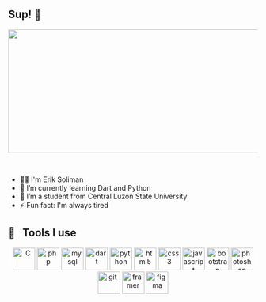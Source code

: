 ## Sup! 👋

<!--
**Esolmn/Esolmn** is a ✨ _special_ ✨ repository because its `README.md` (this file) appears on your GitHub profile.

Here are some ideas to get you started:
-->

<a href="https://www.instagram.com/e_solmn/">
  <img height="250" width="1100" src="https://user-images.githubusercontent.com/74038190/225813708-98b745f2-7d22-48cf-9150-083f1b00d6c9.gif"/>
</a>
<p>&nbsp;&nbsp;</p>

- 🧑‍🦰 I'm Erik Soliman
- 🌱 I’m currently learning Dart and Python
- 🏫 I’m a student from Central Luzon State University
- ⚡ Fun fact: I'm always tired
<h2> 🚀 &nbsp;&nbsp;Tools I use</h2>
<p align="center">
  <img src="https://cdn.jsdelivr.net/gh/devicons/devicon@latest/icons/c/c-original.svg" alt="C" width="45" height="45"/>
  <img src="https://cdn.jsdelivr.net/gh/devicons/devicon@latest/icons/php/php-original.svg" alt="php" width="45" height="45" margin-left: 5px/>
  <img src="https://cdn.jsdelivr.net/gh/devicons/devicon@latest/icons/mysql/mysql-original-wordmark.svg" alt="mysql" width="45" height="45" margin-left: 5px/>
  <img src="https://cdn.jsdelivr.net/gh/devicons/devicon@latest/icons/dart/dart-original-wordmark.svg" alt="dart" width="45" height="45" margin-left: 5px/>
  <img src="https://cdn.jsdelivr.net/gh/devicons/devicon@latest/icons/python/python-original.svg" alt="python" width="45" height="45" margin-left: 5px/>
  <img src="https://cdn.jsdelivr.net/gh/devicons/devicon@latest/icons/html5/html5-original.svg" alt="html5" width="45" height="45" margin-left: 5px/>
  <img src="https://cdn.jsdelivr.net/gh/devicons/devicon@latest/icons/css3/css3-original.svg" alt="css3" width="45" height="45" margin-left: 5px/>
  <img src="https://cdn.jsdelivr.net/gh/devicons/devicon@latest/icons/javascript/javascript-original.svg" alt="javascript" width="45" height="45" margin-left: 5px/>
  <img src="https://cdn.jsdelivr.net/gh/devicons/devicon@latest/icons/bootstrap/bootstrap-original.svg" alt="bootstrap" width="45" height="45" margin-left: 5px/>
  <img src="https://cdn.jsdelivr.net/gh/devicons/devicon@latest/icons/photoshop/photoshop-original.svg" alt="photoshop" width="45" height="45" margin-left: 5px/>
  <img src="https://cdn.jsdelivr.net/gh/devicons/devicon@latest/icons/git/git-original.svg" alt="git" width="45" height="45" margin-left: 5px/>
  <img src="https://cdn.jsdelivr.net/gh/devicons/devicon@latest/icons/framermotion/framermotion-original.svg" alt="framer" width="45" height="45" margin-left: 5px/>
  <img src="https://cdn.jsdelivr.net/gh/devicons/devicon@latest/icons/figma/figma-original.svg" alt="figma" width="45" height="45" margin-left: 5px/>
</p>
